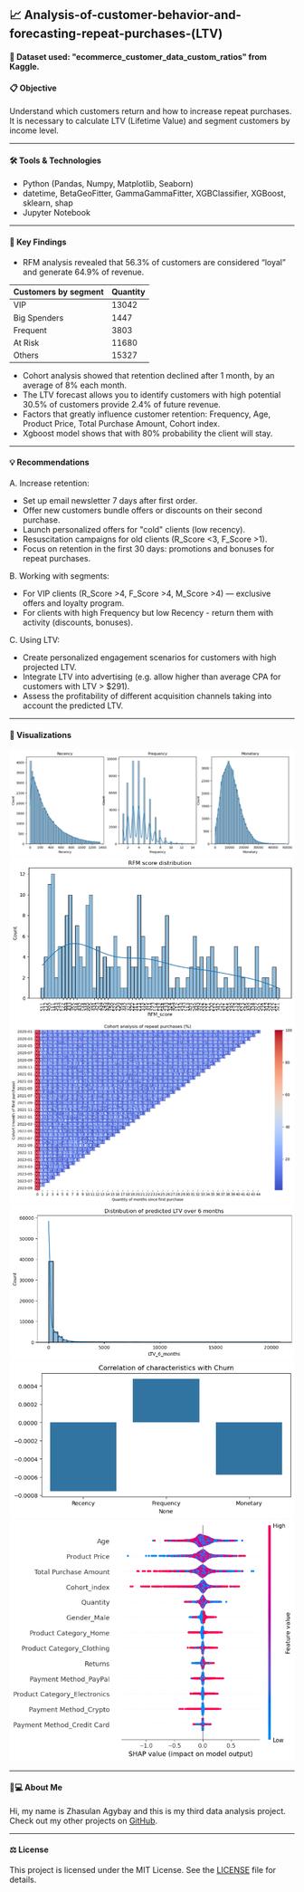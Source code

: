 ## 📈 Analysis-of-customer-behavior-and-forecasting-repeat-purchases-(LTV)

#### 🧾 Dataset used: "ecommerce_customer_data_custom_ratios" from Kaggle.

#### 📋 Objective
Understand which customers return and how to increase repeat purchases. It is necessary to calculate LTV (Lifetime Value) and segment customers by income level.

---

#### 🛠️ Tools & Technologies
- Python (Pandas, Numpy, Matplotlib, Seaborn)
- datetime, BetaGeoFitter, GammaGammaFitter, XGBClassifier, XGBoost, sklearn, shap
- Jupyter Notebook

---

#### 🔬 Key Findings
- RFM analysis revealed that 56.3% of customers are considered “loyal” and generate 64.9% of revenue.
  
| Customers by segment | Quantity |
| --- | --- |
| VIP | 13042 |
| Big Spenders | 1447 |
| Frequent | 3803 |
| At Risk | 11680 |
| Others | 15327 |
  
- Cohort analysis showed that retention declined after 1 month, by an average of 8% each month.
- The LTV forecast allows you to identify customers with high potential 30.5% of customers provide 2.4% of future revenue.
- Factors that greatly influence customer retention: Frequency, Age, Product Price, Total Purchase Amount, Cohort index.
- Xgboost model shows that with 80% probability the client will stay.

---

#### 💡 Recommendations
A. Increase retention:
- Set up email newsletter 7 days after first order.
- Offer new customers bundle offers or discounts on their second purchase.
- Launch personalized offers for "cold" clients (low recency).
- Resuscitation campaigns for old clients (R_Score <3, F_Score >1).
- Focus on retention in the first 30 days: promotions and bonuses for repeat purchases.

B. Working with segments:
- For VIP clients (R_Score >4, F_Score >4, M_Score >4) — exclusive offers and loyalty program.
- For clients with high Frequency but low Recency - return them with activity (discounts, bonuses).

C. Using LTV:
- Create personalized engagement scenarios for customers with high projected LTV.
- Integrate LTV into advertising (e.g. allow higher than average CPA for customers with LTV > $291).
- Assess the profitability of different acquisition channels taking into account the predicted LTV.

---

#### 📸 Visualizations
![RFM analysis](img/Visualization_of_RFM_analysis.png)
![RFM score distribution](img/RFM_score_distribution.png)
![Cohort analysis](img/Cohort_analysis_of_repeat_purchases.png)
![LTV over 6 months](img/Distribution_of_predicted_LTV_over_6_months.png)
![Correlation of characteristics with Churn](img/Correlation_of_characteristics_with_Churn.png)
![SHAP analysis](img/SHAP_analysis.png)

---

#### 👨💻 About Me
Hi, my name is Zhasulan Agybay and this is my third data analysis project. Check out my other projects on [GitHub](https://github.com/Zhasulan-Agybay).

---

#### ⚖️ License
This project is licensed under the MIT License. See the [LICENSE](./LICENSE) file for details.
